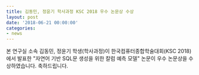 ```yaml
---
title: 김동민, 정윤기 학사과정 KSC 2018 우수 논문상 수상
layout: post
date: '2018-06-21 00:00:00'
categories:
- news
---
```


본 연구실 소속 김동민, 정윤기 학생(학사과정)이 한국컴퓨터종합학술대회(KSC 2018)에서 발표한 "자연어 기반 SQL문 생성을 위한 칼럼 예측 모델" 논문이 우수 논문상을 수상하였습니다. 축하드립니다.